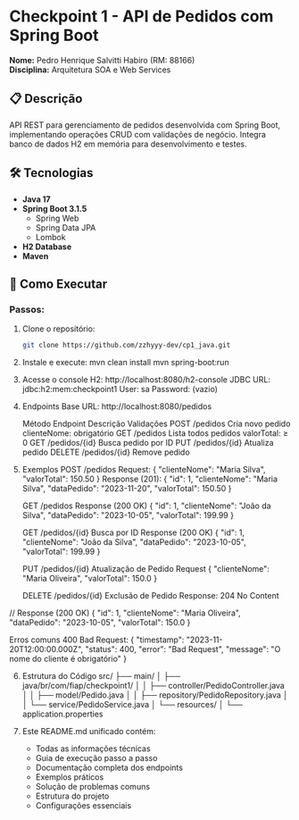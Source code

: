 # Checkpoint 1 - API de Pedidos com Spring Boot

**Nome:** Pedro Henrique Salvitti Habiro (RM: 88166)  
**Disciplina:** Arquitetura SOA e Web Services

## 📋 Descrição

API REST para gerenciamento de pedidos desenvolvida com Spring Boot, implementando operações CRUD com validações de negócio. Integra banco de dados H2 em memória para desenvolvimento e testes.

## 🛠 Tecnologias

- **Java 17**
- **Spring Boot 3.1.5**
  - Spring Web
  - Spring Data JPA
  - Lombok
- **H2 Database**
- **Maven**

## 🚀 Como Executar

### Passos:
1. Clone o repositório:
   ```bash
   git clone https://github.com/zzhyyy-dev/cp1_java.git

2. Instale e execute:
    mvn clean install
    mvn spring-boot:run

3. Acesse o console H2:
    http://localhost:8080/h2-console
    JDBC URL: jdbc:h2:mem:checkpoint1
    User: sa
    Password: (vazio)

4. Endpoints
    Base URL: http://localhost:8080/pedidos

    Método	Endpoint	    Descrição	          Validações
    POST	  /pedidos	    Cria novo pedido	  clienteNome: obrigatório
    GET	    /pedidos	    Lista todos pedidos	valorTotal: ≥ 0
    GET	    /pedidos/{id}	Busca pedido por ID	
    PUT	    /pedidos/{id}	Atualiza pedido	
    DELETE	/pedidos/{id}	Remove pedido	

5. Exemplos
    POST /pedidos
    Request:
      {
          "clienteNome": "Maria Silva",
          "valorTotal": 150.50
      }
    Response (201):
      {
          "id": 1,
          "clienteNome": "Maria Silva",
          "dataPedido": "2023-11-20",
          "valorTotal": 150.50
      }

    GET /pedidos
    Response (200 OK)
    {
      "id": 1,
      "clienteNome": "João da Silva",
      "dataPedido": "2023-10-05",
      "valorTotal": 199.99
    }

    GET /pedidos/{id}
      Busca por ID
     Response (200 OK)
    {
      "id": 1,
      "clienteNome": "João da Silva",
      "dataPedido": "2023-10-05",
      "valorTotal": 199.99
    }

    PUT /pedidos/{id}
    Atualização de Pedido
    Request
    {
      "clienteNome": "Maria Oliveira",
      "valorTotal": 150.0
    }

    DELETE /pedidos/{id}
    Exclusão de Pedido
    Response: 204 No Content

// Response (200 OK)
{
  "id": 1,
  "clienteNome": "Maria Oliveira",
  "dataPedido": "2023-10-05",
  "valorTotal": 150.0
}

  Erros comuns
    400 Bad Request:
    {
        "timestamp": "2023-11-20T12:00:00.000Z",
        "status": 400,
        "error": "Bad Request",
        "message": "O nome do cliente é obrigatório"
    }

6. Estrutura do Código
    src/
    ├── main/
    │   ├── java/br/com/fiap/checkpoint1/
    │   │   ├── controller/PedidoController.java
    │   │   ├── model/Pedido.java
    │   │   ├── repository/PedidoRepository.java
    │   │   └── service/PedidoService.java
    │   └── resources/
    │       └── application.properties

7. Este README.md unificado contém:
    - Todas as informações técnicas
    - Guia de execução passo a passo
    - Documentação completa dos endpoints
    - Exemplos práticos
    - Solução de problemas comuns
    - Estrutura do projeto
    - Configurações essenciais